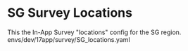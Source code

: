 # SG Survey Locations
This the In-App Survey "locations" config for the SG region.
envs/dev/17app/survey/SG_locations.yaml

